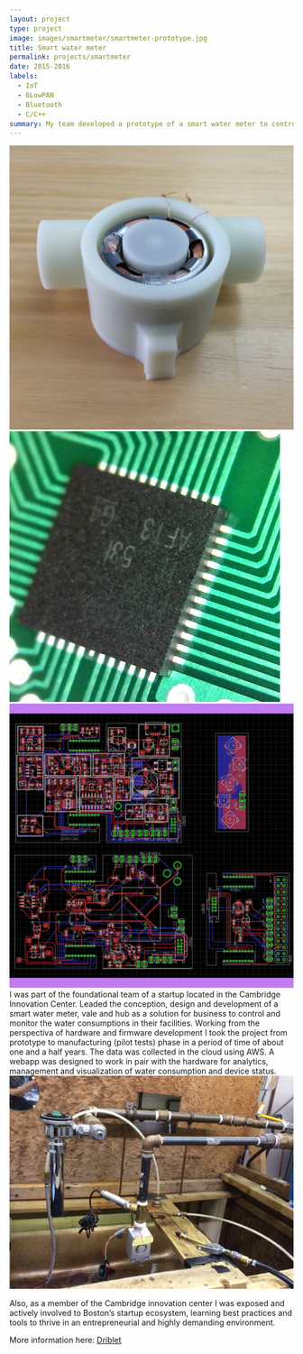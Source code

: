 ```yaml
---
layout: project
type: project
image: images/smartmeter/smartmeter-prototype.jpg
title: Smart water meter
permalink: projects/smartmeter
date: 2015-2016
labels:
  - IoT
  - 6LowPAN
  - Bluetooth
  - C/C++
summary: My team developed a prototype of a smart water meter to control and measure water flow in pipes of different diameters. For this purpose we developed a custom flow sensor and circuit board based on the TI2560, powered by a lipo battery. The data provided by the system can then be processed/analized via a web or mobile app.
---
```


<div class="ui small rounded images">
  <img class="ui image" src="../images/smartmeter/smartmeter-prototype.jpg">
  <img class="ui image" src="../images/smartmeter/smartmeter-cc2650.jpg">
  <img class="ui image" src="../images/smartmeter/smartmeter-pcbs.png">
</div>
I was part of the foundational team of a startup located in the Cambridge Innovation Center. Leaded the conception, design and development of a smart water meter, vale and hub as a solution for business to control and monitor the water consumptions in their facilities. Working from the perspectiva of hardware and firmware development I took the project from prototype to manufacturing (pilot tests) phase in a period of time of about one and a half years. The data was collected in the cloud using AWS. A webapp was designed to work in pair with the hardware for analytics, management and visualization of water consumption and device status.

<img class="ui medium right floated rounded image" src="../images/smartmeter/smartmeter-setting.jpg">

Also, as a member of the Cambridge innovation center I was exposed and actively involved to Boston’s startup ecosystem, learning best practices and tools to thrive in an
entrepreneurial and highly demanding environment.

More information here: <a href="https://techcrunch.com/2014/01/08/driblets-smart-water-meter-wants-to-track-your-home-water-usage/"><i class="large github icon"></i>Driblet</a>